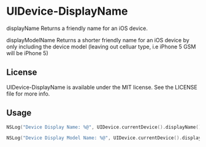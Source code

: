 # UIDevice-DisplayName

displayName
Returns a friendly name for an iOS device.

displayModelName
Returns a shorter friendly name for an iOS device by only including the device model (leaving out celluar type, i.e iPhone 5 GSM will be iPhone 5)

## License

UIDevice-DisplayName is available under the MIT license. See the LICENSE file for more info.

## Usage

```swift
NSLog("Device Display Name: %@", UIDevice.currentDevice().displayName())

NSLog("Device Display Model Name: %@", UIDevice.currentDevice().displayName(includeType: true))
```
